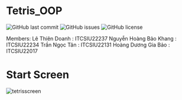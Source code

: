 # Tetris_OOP
![GitHub last commit](https://img.shields.io/github/last-commit/ltdoan2004/Tetris_OOP)
![GitHub issues](https://img.shields.io/github/issues/ltdoan2004/Tetris_OOP)
![GitHub license](https://img.shields.io/github/license/ltdoan2004/Tetris_OOP)


Members: 
Lê Thiên Doanh : ITCSIU22237 
Nguyễn Hoàng Bảo Khang : ITCSIU22234
Trần Ngọc Tân : ITCSIU22131
Hoàng Dương Gia Bảo : ITCSIU22017

# Start Screen
![tetrisscreen](https://github.com/ltdoan2004/Tetris_OOP/assets/121221333/d74c08b1-1f67-4abf-8288-dd353df6b804)


